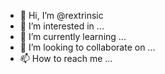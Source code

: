 - 👋 Hi, I’m @rextrinsic
- 👀 I’m interested in ...
- 🌱 I’m currently learning ...
- 💞️ I’m looking to collaborate on ...
- 📫 How to reach me ...

<!---
rextrinsic/rextrinsic is a ✨ special ✨ repository because its `README.md` (this file) appears on your GitHub profile.
You can click the Preview link to take a look at your changes.
--->
